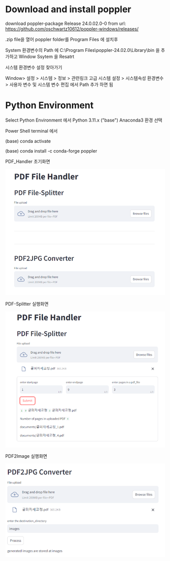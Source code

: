 # Download and install poppler

download poppler-package Release 24.0.02.0-0 from 
url: https://github.com/oschwartz10612/poppler-windows/releases/

.zip file을 열어 poppler folder를 Program Files 에 설치후

System 환경변수의 Path 에 C:\Program Files\poppler-24.02.0\Library\bin 을 추가하고 Window Ssytem 을 Resatrt 

시스템 환경변수 설정 찾아가기

Window> 설정 > 시스템 > 정보 > 관련링크 고급 시스템 설정 > 시스템속성 환경변수 >
사용자 변수 및 시스템 변수 편집 에서 Path 추가 하면 됨

# Python Environment

Select Python Environment 에서 Python 3.11.x ("base") Anaconda3 환경 선택

Power Shell terminal 에서

(base) conda activate

(base) conda install -c conda-forge poppler


PDF_Handler 초기화면

![Getting Started](images/pdf-handler.png)

PDF-Splitter 실행화면

![Getting Started](images/pdf-splitter.png)

PDF2Image 실행화면

![Getting Started](images/pdf2image.png)
